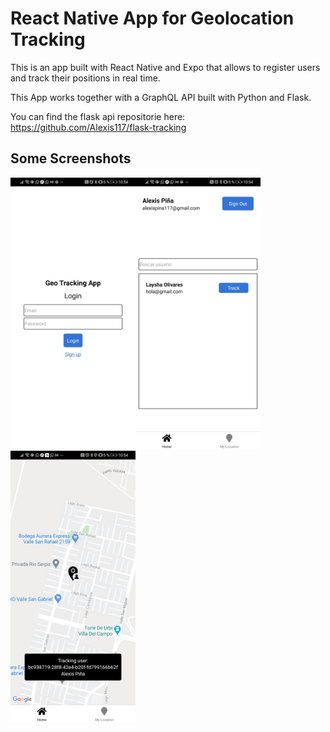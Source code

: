 # React Native App for Geolocation Tracking

This is an app built with React Native and Expo that allows to register users and track their positions in real time.

This App works together with a GraphQL API built with Python and Flask.

You can find the flask api repositorie here: https://github.com/Alexis117/flask-tracking
## Some Screenshots

<img src="/assets/screenshot1.jpeg" width="200"><img src="/assets/screenshot2.jpeg" width="200"><img src="/assets/screenshot3.jpeg" width="200">
